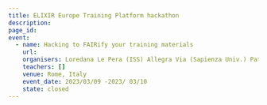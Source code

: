 ```yaml
---
title: ELIXIR Europe Training Platform hackathon
description: 
page_id: 
event:
  - name: Hacking to FAIRify your training materials
    url:
    organisers: Loredana Le Pera (ISS) Allegra Via (Sapienza Univ.) Patricia Palagi (ELIXIR-CH)
    teachers: []
    venue: Rome, Italy
    event_date: 2023/03/09 -2023/ 03/10
    state: closed
---
```





<br>
